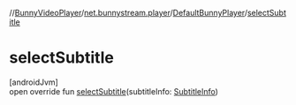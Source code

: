 //[BunnyVideoPlayer](../../../index.md)/[net.bunnystream.player](../index.md)/[DefaultBunnyPlayer](index.md)/[selectSubtitle](select-subtitle.md)

# selectSubtitle

[androidJvm]\
open override fun [selectSubtitle](select-subtitle.md)(subtitleInfo: [SubtitleInfo](../../net.bunnystream.player.model/-subtitle-info/index.md))
